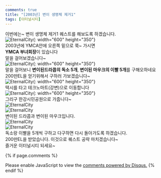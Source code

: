 ```yaml
---
comments: true
title: "[2003년] 변이 생명체 제거1"
tags: [이터널시티]
---
```


이번에는~ 변이 생명체 제거1 퀘스트를 해보도록 하겠습니다.  
![EternalCity](/assets/image/EternalCity/eternalcity15.jpg){: width="600" height="350"}  
2003년에 YMCA안에 오른쪽 밑으로 쭉~ 가시면  
**YMCA 부녀회장**이 있습니다  
말을 걸어보겠습니다~  
![EternalCity](/assets/image/EternalCity/eternalcity16.jpg){: width="600" height="350"}  
말을 걸어보니 **변이된드라콥의 독소 5개**, **변이된 마우크의 이빨 5개**를 구해오하네요  
200만EL을 얻기위해서 구하러 가보겠습니다~  
![EternalCity](/assets/image/EternalCity/eternalcity17.jpg){: width="600" height="350"}  
택시를 타고 테크노마트(강변)으로 이동합니다  
![EternalCity](/assets/image/EternalCity/eternalcity18.jpg){: width="600" height="350"}  
그리구 한강시민공원으로 가줍니다~  
![EternalCity](/assets/image/EternalCity/eternalcity19.jpg)  
![EternalCity](/assets/image/EternalCity/eternalcity20.jpg)  
변이된 드라콥과 변이된 마우크입니다.  
![EternalCity](/assets/image/EternalCity/eternalcity21.jpg)  
![EternalCity](/assets/image/EternalCity/eternalcity22.jpg)  
독소랑 이빨을 5개씩 구하고 다구하면 다시 돌아가도록 하겠습니다.  
200만EL을 받았습니다. 이것으로 퀘스트 공략 마치겠습니다~  
즐거운 이터널시티 되세요~


{% if page.comments %}
<div id="disqus_thread"></div>
<script>

/**
*  RECOMMENDED CONFIGURATION VARIABLES: EDIT AND UNCOMMENT THE SECTION BELOW TO INSERT DYNAMIC VALUES FROM YOUR PLATFORM OR CMS.
*  LEARN WHY DEFINING THESE VARIABLES IS IMPORTANT: https://disqus.com/admin/universalcode/#configuration-variables*/
/*
var disqus_config = function () {
this.page.url = PAGE_URL;  // Replace PAGE_URL with your page's canonical URL variable
this.page.identifier = PAGE_IDENTIFIER; // Replace PAGE_IDENTIFIER with your page's unique identifier variable
};
*/
(function() { // DON'T EDIT BELOW THIS LINE
var d = document, s = d.createElement('script');
s.src = 'https://dndl93.disqus.com/embed.js';
s.setAttribute('data-timestamp', +new Date());
(d.head || d.body).appendChild(s);
})();
</script>
<noscript>Please enable JavaScript to view the <a href="https://disqus.com/?ref_noscript">comments powered by Disqus.</a></noscript>
{% endif %}